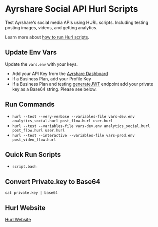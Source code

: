 # Ayrshare Social API Hurl Scripts

Test Ayrshare's social media APIs using HURL scripts. Including testing posting images, videos, and getting analytics.

Learn more about [how to run Hurl scripts](https://www.ayrshare.com/hurl-run-and-test-http-api-requests/).

## Update Env Vars

Update the `vars.env` with your keys.

- Add your API Key from the [Ayrshare Dashboard](https://app.ayrshare.com)
- If a Business Plan, add your Profile Key
- If a Business Plan and testing [generateJWT](https://docs.ayrshare.com/rest-api/endpoints/profiles#generate-a-jwt) endpoint add your private key as a Base64 string. Please see below.

## Run Commands

- `hurl --test --very-verbose --variables-file vars-dev.env analytics_social.hurl post_flow.hurl user.hurl`
- `hurl --test --variables-file vars-dev.env analytics_social.hurl post_flow.hurl user.hurl`
- `hurl --test --interactive --variables-file vars-prod.env post_video_flow.hurl`

## Quick Run Scripts

- `script.bash`

## Convert Private.key to Base64

`cat private.key | base64`

## Hurl Website

[Hurl Website](https://hurl.dev/)
